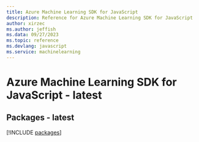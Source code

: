 ```yaml
---
title: Azure Machine Learning SDK for JavaScript
description: Reference for Azure Machine Learning SDK for JavaScript
author: xirzec
ms.author: jeffish
ms.data: 09/27/2023
ms.topic: reference
ms.devlang: javascript
ms.service: machinelearning
---
```

# Azure Machine Learning SDK for JavaScript - latest
## Packages - latest
[!INCLUDE [packages](machine-learning-index.md)]